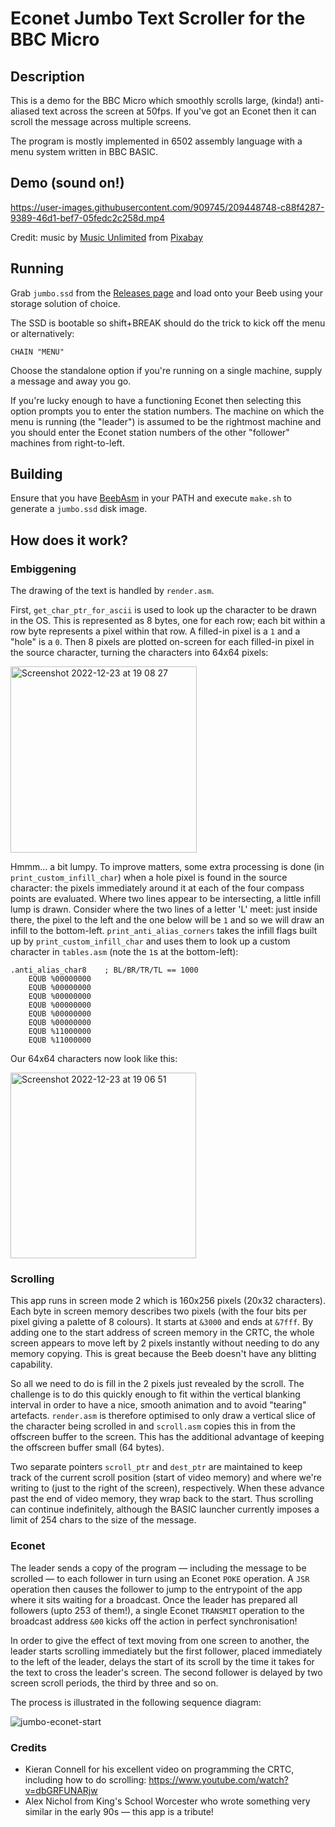 # Econet Jumbo Text Scroller for the BBC Micro

## Description

This is a demo for the BBC Micro which smoothly scrolls large, (kinda!) anti-aliased text across the screen at 50fps. If you've got an Econet then it can scroll the message across multiple screens.

The program is mostly implemented in 6502 assembly language with a menu system written in BBC BASIC.

## Demo (sound on!)

https://user-images.githubusercontent.com/909745/209448748-c88f4287-9389-46d1-bef7-05fedc2c258d.mp4

Credit: music by [Music Unlimited](https://pixabay.com/users/music_unlimited-27600023/?utm_source=link-attribution&amp;utm_medium=referral&amp;utm_campaign=music&amp;utm_content=124008) from
[Pixabay](https://pixabay.com//?utm_source=link-attribution&amp;utm_medium=referral&amp;utm_campaign=music&amp;utm_content=124008)

## Running

Grab `jumbo.ssd` from the [Releases page](https://github.com/jprayner/bbc-jumbo/releases) and load onto your Beeb using your storage solution of choice.

The SSD is bootable so shift+BREAK should do the trick to kick off the menu or alternatively:

```
CHAIN "MENU"
```

Choose the standalone option if you're running on a single machine, supply a message and away you go.

If you're lucky enough to have a functioning Econet then selecting this option prompts you to enter the station numbers. The machine on which the menu is running (the "leader") is assumed to be the rightmost machine and you should enter the Econet station numbers of the other "follower" machines from right-to-left.

## Building

Ensure that you have [BeebAsm](https://github.com/stardot/beebasm) in your PATH and execute `make.sh` to generate a `jumbo.ssd` disk image.

## How does it work?

### Embiggening

The drawing of the text is handled by `render.asm`.

First, `get_char_ptr_for_ascii` is used to look up the character to be drawn in the OS. This is represented as 8 bytes, one for each row; each bit within a row byte represents a pixel within that row. A filled-in pixel is a `1` and a "hole" is a `0`. Then 8 pixels are plotted on-screen for each filled-in pixel in the source character, turning the characters into 64x64 pixels:

<img width="298" alt="Screenshot 2022-12-23 at 19 08 27" src="https://user-images.githubusercontent.com/909745/209396094-eff06f03-b70b-4516-afd0-6414f114aa2d.png">

Hmmm... a bit lumpy. To improve matters, some extra processing is done (in `print_custom_infill_char`) when a hole pixel is found in the source character: the pixels immediately around it at each of the four compass points are evaluated. Where two lines appear to be intersecting, a little infill lump is drawn. Consider where the two lines of a letter 'L' meet: just inside there, the pixel to the left and the one below will be `1` and so we will draw an infill to the bottom-left. `print_anti_alias_corners` takes the infill flags built up by `print_custom_infill_char` and uses them to look up a custom character in `tables.asm` (note the `1`s at the bottom-left):

```
.anti_alias_char8    ; BL/BR/TR/TL == 1000
    EQUB %00000000
    EQUB %00000000
    EQUB %00000000
    EQUB %00000000
    EQUB %00000000
    EQUB %00000000
    EQUB %11000000
    EQUB %11000000
```

Our 64x64 characters now look like this:

<img width="297" alt="Screenshot 2022-12-23 at 19 06 51" src="https://user-images.githubusercontent.com/909745/209401056-aeeac682-ecd7-4211-95ac-abe92d2bc31f.png">

### Scrolling

This app runs in screen mode 2 which is 160x256 pixels (20x32 characters). Each byte in screen memory describes two pixels (with the four bits per pixel giving a palette of 8 colours). It starts at `&3000` and ends at `&7fff`. By adding one to the start address of screen memory in the CRTC, the whole screen appears to move left by 2 pixels instantly without needing to do any memory copying. This is great because the Beeb doesn't have any blitting capability.

So all we need to do is fill in the 2 pixels just revealed by the scroll. The challenge is to do this quickly enough to fit within the vertical blanking interval in order to have a nice, smooth animation and to avoid "tearing" artefacts. `render.asm` is therefore optimised to only draw a vertical slice of the character being scrolled in and `scroll.asm` copies this in from the offscreen buffer to the screen. This has the additional advantage of keeping the offscreen buffer small (64 bytes).

Two separate pointers `scroll_ptr` and `dest_ptr` are maintained to keep track of the current scroll position (start of video memory) and where we're writing to (just to the right of the screen), respectively. When these advance past the end of video memory, they wrap back to the start. Thus scrolling can continue indefinitely, although the BASIC launcher currently imposes a limit of 254 chars to the size of the message.

### Econet

The leader sends a copy of the program — including the message to be scrolled — to each follower in turn using an Econet `POKE` operation. A `JSR` operation then causes the follower to jump to the entrypoint of the app where it sits waiting for a broadcast. Once the leader has prepared all followers (upto 253 of them!), a single Econet `TRANSMIT` operation to the broadcast address `&00` kicks off the action in perfect synchronisation!

In order to give the effect of text moving from one screen to another, the leader starts scrolling immediately but the first follower, placed immediately to the left of the leader, delays the start of its scroll by the time it takes for the text to cross the leader's screen. The second follower is delayed by two screen scroll periods, the third by three and so on.

The process is illustrated in the following sequence diagram:

![jumbo-econet-start](https://user-images.githubusercontent.com/909745/209437851-adfbbd98-eb87-4de3-82f1-0f8324a16d81.svg)

### Credits

* Kieran Connell for his excellent video on programming the CRTC, including how to do scrolling: https://www.youtube.com/watch?v=dbGRFUNARjw 
* Alex Nichol from King's School Worcester who wrote something very similar in the early 90s — this app is a tribute!
